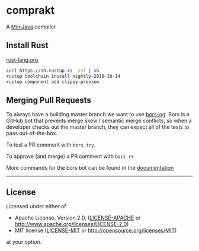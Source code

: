 # comprakt

A [MiniJava](https://pp.ipd.kit.edu/lehre/WS201819/compprakt/intern/sprachbericht.pdf) compiler

## Install Rust

[rust-lang.org](https://www.rust-lang.org/en-US/install.html)

```bash
curl https://sh.rustup.rs -sSf | sh
rustup toolchain install nightly-2018-10-14
rustup component add clippy-preview
```

## Merging Pull Requests

To always have a building master branch we want to use
[bors-ng](https://bors.tech/). Bors is a GitHub bot that prevents merge skew /
semantic merge conflicts, so when a developer checks out the master branch, they
can expect all of the tests to pass out-of-the-box.

To test a PR comment with `bors try`.

To approve (and merge) a PR comment with `bors r+`

More commands for the bors bot can be found in the
[documentation](https://bors.tech/documentation/)

---
## License

Licensed under either of

 * Apache License, Version 2.0, ([LICENSE-APACHE](LICENSE-APACHE) or http://www.apache.org/licenses/LICENSE-2.0)
 * MIT license ([LICENSE-MIT](LICENSE-MIT) or http://opensource.org/licenses/MIT)

at your option.

